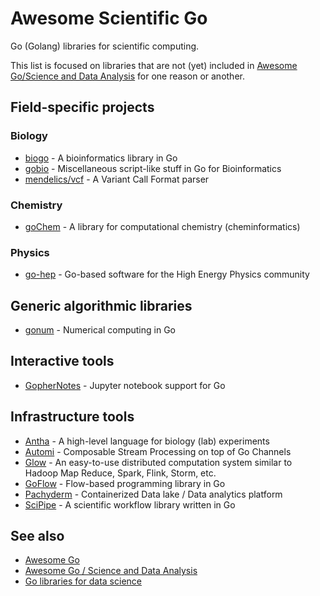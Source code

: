 # Awesome Scientific Go
Go (Golang) libraries for scientific computing. 

This list is focused on libraries that are not (yet) included in [Awesome Go/Science and Data Analysis](https://github.com/avelino/awesome-go#science-and-data-analysis) for one reason or another.

## Field-specific projects

### Biology
- [biogo](https://github.com/biogo/biogo) - A bioinformatics library in Go
- [gobio](https://github.com/brentp/gobio) - Miscellaneous script-like stuff in Go for Bioinformatics
- [mendelics/vcf](https://github.com/mendelics/vcf) - A Variant Call Format parser

### Chemistry
- [goChem](http://gochem.org/) - A library for computational chemistry (cheminformatics)

### Physics
- [go-hep](http://github.com/go-hep) - Go-based software for the High Energy Physics community

## Generic algorithmic libraries
- [gonum](https://github.com/gonum) - Numerical computing in Go

## Interactive tools
- [GopherNotes](https://github.com/gophergala2016/gophernotes) - Jupyter notebook support for Go

## Infrastructure tools
- [Antha](https://www.antha-lang.org/) - A high-level language for biology (lab) experiments
- [Automi](https://github.com/vladimirvivien/automi) - Composable Stream Processing on top of Go Channels
- [Glow](https://github.com/chrislusf/glow) - An easy-to-use distributed computation system similar to Hadoop Map Reduce, Spark, Flink, Storm, etc.
- [GoFlow](https://github.com/trustmaster/goflow) - Flow-based programming library in Go
- [Pachyderm](https://github.com/pachyderm/pachyderm) - Containerized Data lake / Data analytics platform
- [SciPipe](https://github.com/scipipe/scipipe) - A scientific workflow library written in Go

## See also
- [Awesome Go](https://github.com/avelino/awesome-go)
- [Awesome Go / Science and Data Analysis](https://github.com/avelino/awesome-go#science-and-data-analysis)
- [Go libraries for data science](http://www.mjhall.org/golang-data-science-libraries/)
